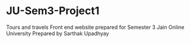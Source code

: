 # JU-Sem3-Project1
Tours and travels Front end website prepared for Semester 3 Jain Online University 
Prepared by Sarthak Upadhyay
